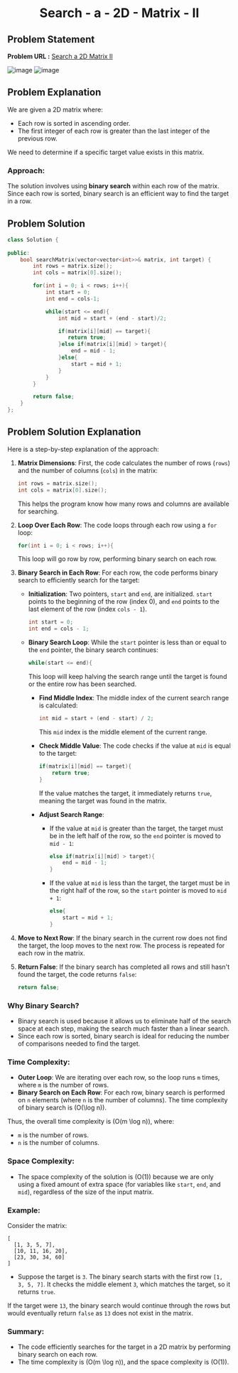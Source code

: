<h1 align='center'>Search - a - 2D - Matrix - II</h1>

## Problem Statement

**Problem URL :** [Search a 2D Matrix II](https://leetcode.com/problems/search-a-2d-matrix-ii/description/)

![image](https://github.com/user-attachments/assets/ed101b00-5489-4a1f-a159-76d8580be411)
![image](https://github.com/user-attachments/assets/e6bc87ed-994a-4851-8924-e9a8ef444e46)

## Problem Explanation

We are given a 2D matrix where:
- Each row is sorted in ascending order.
- The first integer of each row is greater than the last integer of the previous row.

We need to determine if a specific target value exists in this matrix.

### Approach:
The solution involves using **binary search** within each row of the matrix. Since each row is sorted, binary search is an efficient way to find the target in a row.


## Problem Solution
```cpp
class Solution {
    
public:
    bool searchMatrix(vector<vector<int>>& matrix, int target) {
        int rows = matrix.size();
        int cols = matrix[0].size();

        for(int i = 0; i < rows; i++){
            int start = 0;
            int end = cols-1;

            while(start <= end){
                int mid = start + (end - start)/2;

                if(matrix[i][mid] == target){
                   return true;
                }else if(matrix[i][mid] > target){
                    end = mid - 1;
                }else{
                    start = mid + 1;
                }
            }
        }

        return false;
    }
};
```

## Problem Solution Explanation

Here is a step-by-step explanation of the approach:

1. **Matrix Dimensions**:
   First, the code calculates the number of rows (`rows`) and the number of columns (`cols`) in the matrix:
   ```cpp
   int rows = matrix.size();
   int cols = matrix[0].size();
   ```
   This helps the program know how many rows and columns are available for searching.

2. **Loop Over Each Row**:
   The code loops through each row using a `for` loop:
   ```cpp
   for(int i = 0; i < rows; i++){
   ```
   This loop will go row by row, performing binary search on each row.

3. **Binary Search in Each Row**:
   For each row, the code performs binary search to efficiently search for the target:
   
   - **Initialization**:
     Two pointers, `start` and `end`, are initialized. `start` points to the beginning of the row (index 0), and `end` points to the last element of the row (index `cols - 1`).
     ```cpp
     int start = 0;
     int end = cols - 1;
     ```

   - **Binary Search Loop**:
     While the `start` pointer is less than or equal to the `end` pointer, the binary search continues:
     ```cpp
     while(start <= end){
     ```
     This loop will keep halving the search range until the target is found or the entire row has been searched.

     - **Find Middle Index**:
       The middle index of the current search range is calculated:
       ```cpp
       int mid = start + (end - start) / 2;
       ```
       This `mid` index is the middle element of the current range.

     - **Check Middle Value**:
       The code checks if the value at `mid` is equal to the target:
       ```cpp
       if(matrix[i][mid] == target){
           return true;
       }
       ```
       If the value matches the target, it immediately returns `true`, meaning the target was found in the matrix.

     - **Adjust Search Range**:
       - If the value at `mid` is greater than the target, the target must be in the left half of the row, so the `end` pointer is moved to `mid - 1`:
         ```cpp
         else if(matrix[i][mid] > target){
             end = mid - 1;
         }
         ```
       - If the value at `mid` is less than the target, the target must be in the right half of the row, so the `start` pointer is moved to `mid + 1`:
         ```cpp
         else{
             start = mid + 1;
         }
         ```

4. **Move to Next Row**:
   If the binary search in the current row does not find the target, the loop moves to the next row. The process is repeated for each row in the matrix.

5. **Return False**:
   If the binary search has completed all rows and still hasn't found the target, the code returns `false`:
   ```cpp
   return false;
   ```

### Why Binary Search?
- Binary search is used because it allows us to eliminate half of the search space at each step, making the search much faster than a linear search.
- Since each row is sorted, binary search is ideal for reducing the number of comparisons needed to find the target.

### Time Complexity:
- **Outer Loop**: We are iterating over each row, so the loop runs `m` times, where `m` is the number of rows.
- **Binary Search on Each Row**: For each row, binary search is performed on `n` elements (where `n` is the number of columns). The time complexity of binary search is \(O(\log n)\).
  
Thus, the overall time complexity is \(O(m \log n)\), where:
- `m` is the number of rows.
- `n` is the number of columns.

### Space Complexity:
- The space complexity of the solution is \(O(1)\) because we are only using a fixed amount of extra space (for variables like `start`, `end`, and `mid`), regardless of the size of the input matrix.

### Example:
Consider the matrix:
```
[
  [1, 3, 5, 7],
  [10, 11, 16, 20],
  [23, 30, 34, 60]
]
```
- Suppose the target is `3`. The binary search starts with the first row `[1, 3, 5, 7]`. It checks the middle element `3`, which matches the target, so it returns `true`.

If the target were `13`, the binary search would continue through the rows but would eventually return `false` as `13` does not exist in the matrix.

### Summary:
- The code efficiently searches for the target in a 2D matrix by performing binary search on each row.
- The time complexity is \(O(m \log n)\), and the space complexity is \(O(1)\).

